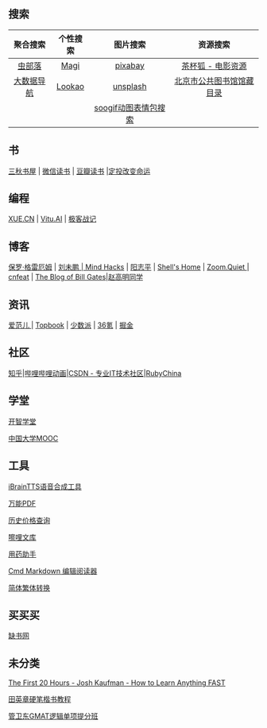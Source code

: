 ## 搜索

| 聚合搜索 | 个性搜索 | 图片搜索 | 资源搜索 |
| :----: | :----: | :----: | :----: |
| [虫部落](https://search.chongbuluo.com) | [Magi](https://magi.com)  | [pixabay](https://pixabay.com/zh/) | [茶杯狐 - 电影资源](https://www.cupfox.com)|
| [大数据导航 ](http://hao.199it.com/) | [Lookao](https://lookao.com) | [unsplash ](https://unsplash.com/)  | [北京市公共图书馆馆藏目录](http://primo.clcn.net.cn:1701/primo_library/libweb/action/search.do?menuitem=0&fromTop=true&fromPreferences=false&fromEshelf=false&vid=CLCN) |
| | |[soogif动图表情包搜索](https://www.soogif.com) |

## 书

[三秋书屋](https://www.sanqiu.cc/) |  [微信读书](https://weread.qq.com/) | [豆瓣读书](https://book.douban.com/) |[定投改变命运](https://ri.firesbox.com/#/cn/?id=%e8%ad%a6%e5%91%8a)

## 编程

[XUE.CN](https://xue.cn/hub/) |  [Vitu.AI](https://vitu.ai/lab/notebook/work%2FUntitled.ipynb) | [极客战记](https://codecombat.163.com/play)

## 博客

[保罗·格雷厄姆](http://paulgraham.com/) | [刘未鹏 | Mind Hacks](http://mindhacks.cn) | [阳志平](https://www.yangzhiping.com) |  [Shell's Home](http://blog.shell909090.org/) | [Zoom.Quiet ](http://wiki.zoomquiet.io/) | [cnfeat](https://www.cnfeat.com/)  | [The Blog of Bill Gates](https://www.gatesnotes.com/)|[赵高明同学](https://zhaogaoming.com/)

## 资讯

[爱范儿 ](https://www.ifanr.com/)  | [Topbook](https://topbook.cc/overview) |  [少数派](https://sspai.com/)  | [36氪](https://36kr.com/) | [掘金 ](https://juejin.im/)

## 社区

[知乎](https://www.zhihu.com)|[哔哩哔哩动画](https://www.bilibili.com)|[CSDN - 专业IT技术社区](https://www.csdn.net/)|[RubyChina](https://ruby-china.org/)

## 学堂

[开智学堂](https://m.openmindclub.com/mkt)

[中国大学MOOC](https://www.icourse163.org/)

## 工具

[iBrainTTS语音合成工具](https://tts.ibrainbaby.com/)

[万能PDF](https://smallpdf.com/cn/jpg-to-pdf)

[历史价格查询](https://tool.manmanbuy.com/HistoryLowest.aspx)

[嚓哩文库](https://www.wocali.com)

[用药助手](http://drugs.dxy.cn)

[Cmd Markdown 编辑阅读器](https://www.zybuluo.com/mdeditor)

[简体繁体转换](http://www.aies.cn/)

## 买买买

[缺书网](http://www.queshu.com)

## 未分类

[The First 20 Hours - Josh Kaufman - How to Learn Anything FAST](https://first20hours.com)

[田英章硬笔楷书教程](http://v.youku.com/v_show/id_XMTkwNzg0MjIw.html)

[管卫东GMAT逻辑单项提分班](http://www.iqiyi.com/v_19rrnn40f8.html)

